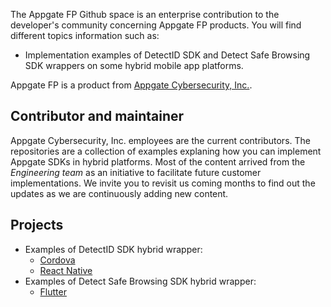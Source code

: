 The Appgate FP Github space is an enterprise contribution to the developer's community concerning Appgate FP products. You will find different topics information such as: 
* Implementation examples of DetectID SDK and Detect Safe Browsing SDK wrappers on some hybrid mobile app platforms.

Appgate FP is a product from [Appgate Cybersecurity, Inc.](https://www.appgate.com/).

## Contributor and maintainer
Appgate Cybersecurity, Inc. employees are the current contributors. The repositories are a collection of examples explaning how you can implement Appgate SDKs in hybrid platforms. Most of the content arrived from the *Engineering team* as an initiative to facilitate future customer implementations. We invite you to revisit us coming months to find out the updates as we are continuously adding new content.
## Projects
* Examples of DetectID SDK hybrid wrapper:
    * [Cordova](https://github.com/appgate/fp-rba-didsdk-example-cordova-wrapper)
    * [React Native](https://github.com/appgate/fp-rba-didsdk-example-react-native-wrapper)
* Examples of Detect Safe Browsing SDK hybrid wrapper:
    * [Flutter](https://github.com/appgate/fp-rba-dsbsdk-example-flutter-wrapper)
